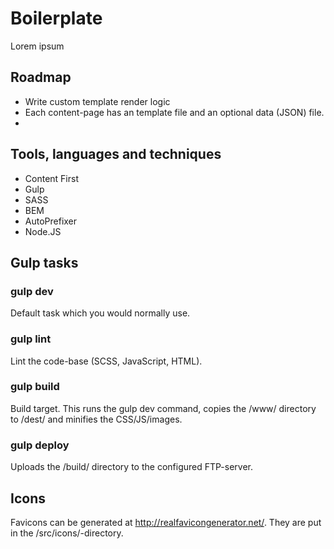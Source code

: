 # Boilerplate
Lorem ipsum

## Roadmap

* Write custom template render logic
* Each content-page has an template file and an optional data (JSON) file.
*

## Tools, languages and techniques

* Content First
* Gulp
* SASS
* BEM
* AutoPrefixer
* Node.JS

## Gulp tasks

### gulp dev

Default task which you would normally use.

### gulp lint

Lint the code-base (SCSS, JavaScript, HTML).

### gulp build

Build target. This runs the gulp dev command, copies the /www/ directory to /dest/ and minifies the CSS/JS/images.

### gulp deploy

Uploads the /build/ directory to the configured FTP-server.

## Icons

Favicons can be generated at http://realfavicongenerator.net/. They are put in the /src/icons/-directory.